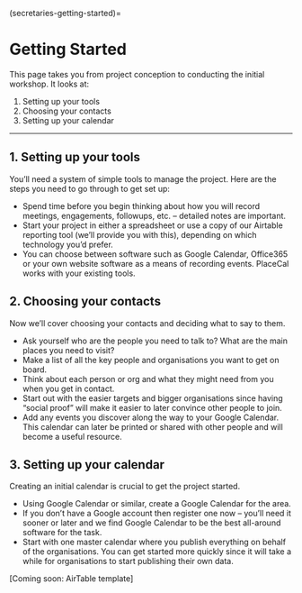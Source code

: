 (secretaries-getting-started)=

# Getting Started

This page takes you from project conception to conducting the initial
workshop. It looks at:

1. Setting up your tools
2. Choosing your contacts
3. Setting up your calendar

______________________________________________________________________

## 1. Setting up your tools

You’ll need a system of simple tools to manage the project. Here are the
steps you need to go through to get set up:

- Spend time before you begin thinking about how you will record
  meetings, engagements, followups, etc. – detailed notes are
  important.
- Start your project in either a spreadsheet or use a copy of our
  Airtable reporting tool (we’ll provide you with this), depending on
  which technology you’d prefer.
- You can choose between software such as Google Calendar, Office365 or
  your own website software as a means of recording events. PlaceCal
  works with your existing tools.

## 2. Choosing your contacts

Now we’ll cover choosing your contacts and deciding what to say to them.

- Ask yourself who are the people you need to talk to? What are the
  main places you need to visit?
- Make a list of all the key people and organisations you want to get
  on board.
- Think about each person or org and what they might need from you when
  you get in contact.
- Start out with the easier targets and bigger organisations since
  having “social proof” will make it easier to later convince other
  people to join.
- Add any events you discover along the way to your Google Calendar.
  This calendar can later be printed or shared with other people and
  will become a useful resource.

## 3. Setting up your calendar

Creating an initial calendar is crucial to get the project started.

- Using Google Calendar or similar, create a Google Calendar for the
  area.
- If you don’t have a Google account then register one now – you’ll
  need it sooner or later and we find Google Calendar to be the best
  all-around software for the task.
- Start with one master calendar where you publish everything on behalf
  of the organisations. You can get started more quickly since it will
  take a while for organisations to start publishing their own data.

\[Coming soon: AirTable template\]
